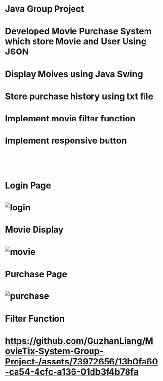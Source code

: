 # Java Group Project

<h1>Developed Movie Purchase System which store Movie and User Using JSON <h1>
<h1>Display Moives using Java Swing<h1>
<h1>Store purchase history using txt file<h1>
<h1>Implement movie filter function<h1>
<h1>Implement responsive button<h1><br />

<h1>Login Page<h1>
  
  
![login](https://github.com/GuzhanLiang/MovieTix-System-Group-Project-/assets/73972656/1b04b94b-a30e-4c02-8c02-9ce8acecd3aa)
 
<h1>Movie Display<h1>

![movie](https://github.com/GuzhanLiang/MovieTix-System-Group-Project-/assets/73972656/1a9fc438-2c19-4ee8-84fb-8715972a7407)
  
 <h1>Purchase Page<h1>

![purchase](https://github.com/GuzhanLiang/MovieTix-System-Group-Project-/assets/73972656/fb2a1e20-5206-4ffb-a78a-5f43c224fb40)
   
<h1> Filter Function<h1>




https://github.com/GuzhanLiang/MovieTix-System-Group-Project-/assets/73972656/13b0fa60-ca54-4cfc-a136-01db3f4b78fa

